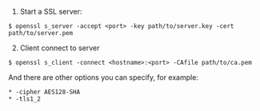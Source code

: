 
1. Start a SSL server:
```
$ openssl s_server -accept <port> -key path/to/server.key -cert path/to/server.pem
```

2. Client connect to server
```
$ openssl s_client -connect <hostname>:<port> -CAfile path/to/ca.pem
```


And there are other options you can specify, for example:
```
* -cipher AES128-SHA
* -tls1_2
```
